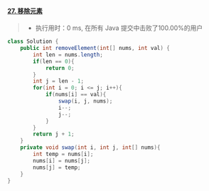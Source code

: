 #### [27. 移除元素](https://leetcode-cn.com/problems/remove-element/)

> - 执行用时：0 ms, 在所有 Java 提交中击败了100.00%的用户

```java
class Solution {
    public int removeElement(int[] nums, int val) {
        int len = nums.length;
        if(len == 0){
            return 0;
        }
        int j = len - 1;
        for(int i = 0; i <= j; i++){
            if(nums[i] == val){
                swap(i, j, nums);
                i--;
                j--;
            }
        }
        return j + 1;
    }
    private void swap(int i, int j, int[] nums){
        int temp = nums[i];
        nums[i] = nums[j];
        nums[j] = temp;
    }
}
```

